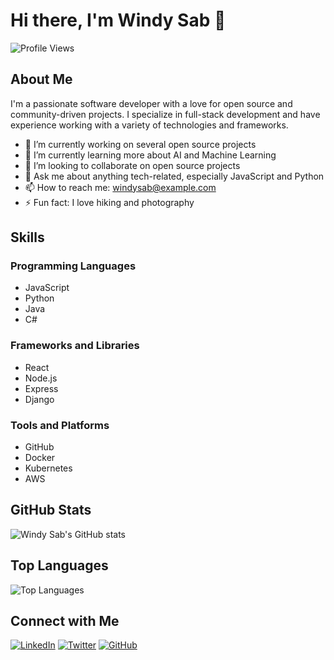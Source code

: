 # Hi there, I'm Windy Sab 👋

![Profile Views](https://komarev.com/ghpvc/?username=windysab)

## About Me

I'm a passionate software developer with a love for open source and community-driven projects. I specialize in full-stack development and have experience working with a variety of technologies and frameworks.

- 🔭 I’m currently working on several open source projects
- 🌱 I’m currently learning more about AI and Machine Learning
- 👯 I’m looking to collaborate on open source projects
- 💬 Ask me about anything tech-related, especially JavaScript and Python
- 📫 How to reach me: [windysab@example.com](mailto:windysab@example.com)
- ⚡ Fun fact: I love hiking and photography

## Skills

### Programming Languages
- JavaScript
- Python
- Java
- C#

### Frameworks and Libraries
- React
- Node.js
- Express
- Django

### Tools and Platforms
- GitHub
- Docker
- Kubernetes
- AWS

## GitHub Stats

![Windy Sab's GitHub stats](https://github-readme-stats.vercel.app/api?username=windysab&show_icons=true&theme=radical)

## Top Languages

![Top Languages](https://github-readme-stats.vercel.app/api/top-langs/?username=windysab&layout=compact&theme=radical)

## Connect with Me

[![LinkedIn](https://img.shields.io/badge/LinkedIn-blue?style=flat-square&logo=linkedin&logoColor=white)](https://www.linkedin.com/in/windysab)
[![Twitter](https://img.shields.io/badge/Twitter-blue?style=flat-square&logo=twitter&logoColor=white)](https://twitter.com/windysab)
[![GitHub](https://img.shields.io/badge/GitHub-black?style=flat-square&logo=github&logoColor=white)](https://github.com/windysab)
